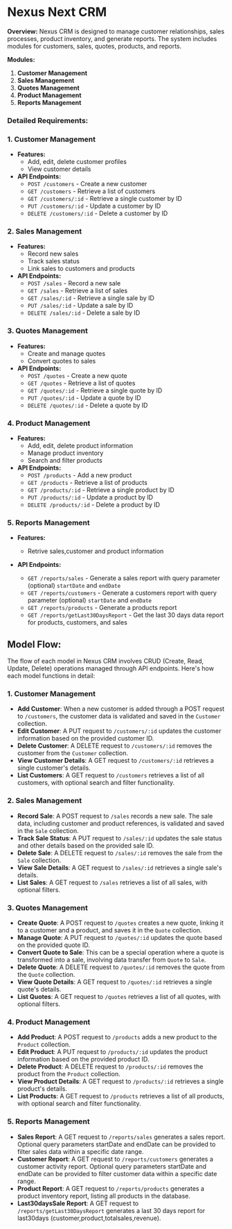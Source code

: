 # Nexus Next CRM

**Overview:**
Nexus CRM is designed to manage customer relationships, sales processes, product inventory, and generate reports. The system includes modules for customers, sales, quotes, products, and reports.

**Modules:**

1. **Customer Management**
2. **Sales Management**
3. **Quotes Management**
4. **Product Management**
5. **Reports Management**

### Detailed Requirements:

### 1. Customer Management

- **Features:**
  - Add, edit, delete customer profiles
  - View customer details
- **API Endpoints:**
  - `POST /customers` - Create a new customer
  - `GET /customers` - Retrieve a list of customers
  - `GET /customers/:id` - Retrieve a single customer by ID
  - `PUT /customers/:id` - Update a customer by ID
  - `DELETE /customers/:id` - Delete a customer by ID

### 2. Sales Management

- **Features:**
  - Record new sales
  - Track sales status
  - Link sales to customers and products
- **API Endpoints:**
  - `POST /sales` - Record a new sale
  - `GET /sales` - Retrieve a list of sales
  - `GET /sales/:id` - Retrieve a single sale by ID
  - `PUT /sales/:id` - Update a sale by ID
  - `DELETE /sales/:id` - Delete a sale by ID

### 3. Quotes Management

- **Features:**
  - Create and manage quotes
  - Convert quotes to sales
- **API Endpoints:**
  - `POST /quotes` - Create a new quote
  - `GET /quotes` - Retrieve a list of quotes
  - `GET /quotes/:id` - Retrieve a single quote by ID
  - `PUT /quotes/:id` - Update a quote by ID
  - `DELETE /quotes/:id` - Delete a quote by ID

### 4. Product Management

- **Features:**
  - Add, edit, delete product information
  - Manage product inventory
  - Search and filter products
- **API Endpoints:**
  - `POST /products` - Add a new product
  - `GET /products` - Retrieve a list of products
  - `GET /products/:id` - Retrieve a single product by ID
  - `PUT /products/:id` - Update a product by ID
  - `DELETE /products/:id` - Delete a product by ID

### 5. Reports Management

- **Features:**

  - Retrive sales,customer and product information

- **API Endpoints:**
  - `GET /reports/sales` - Generate a sales report with query parameter (optional) `startDate` and `endDate`
  - `GET /reports/customers` - Generate a customers report with query parameter (optional) `startDate` and `endDate`
  - `GET /reports/products` - Generate a products report
  - `GET /reports/getLast30DaysReport` - Get the last 30 days data report for products, customers, and sales

## Model Flow:

The flow of each model in Nexus CRM involves CRUD (Create, Read, Update, Delete) operations managed through API endpoints. Here's how each model functions in detail:

### 1. Customer Management

- **Add Customer**: When a new customer is added through a POST request to `/customers`, the customer data is validated and saved in the `Customer` collection.
- **Edit Customer**: A PUT request to `/customers/:id` updates the customer information based on the provided customer ID.
- **Delete Customer**: A DELETE request to `/customers/:id` removes the customer from the `Customer` collection.
- **View Customer Details**: A GET request to `/customers/:id` retrieves a single customer's details.
- **List Customers**: A GET request to `/customers` retrieves a list of all customers, with optional search and filter functionality.

### 2. Sales Management

- **Record Sale**: A POST request to `/sales` records a new sale. The sale data, including customer and product references, is validated and saved in the `Sale` collection.
- **Track Sale Status**: A PUT request to `/sales/:id` updates the sale status and other details based on the provided sale ID.
- **Delete Sale**: A DELETE request to `/sales/:id` removes the sale from the `Sale` collection.
- **View Sale Details**: A GET request to `/sales/:id` retrieves a single sale's details.
- **List Sales**: A GET request to `/sales` retrieves a list of all sales, with optional filters.

### 3. Quotes Management

- **Create Quote**: A POST request to `/quotes` creates a new quote, linking it to a customer and a product, and saves it in the `Quote` collection.
- **Manage Quote**: A PUT request to `/quotes/:id` updates the quote based on the provided quote ID.
- **Convert Quote to Sale**: This can be a special operation where a quote is transformed into a sale, involving data transfer from `Quote` to `Sale`.
- **Delete Quote**: A DELETE request to `/quotes/:id` removes the quote from the `Quote` collection.
- **View Quote Details**: A GET request to `/quotes/:id` retrieves a single quote's details.
- **List Quotes**: A GET request to `/quotes` retrieves a list of all quotes, with optional filters.

### 4. Product Management

- **Add Product**: A POST request to `/products` adds a new product to the `Product` collection.
- **Edit Product**: A PUT request to `/products/:id` updates the product information based on the provided product ID.
- **Delete Product**: A DELETE request to `/products/:id` removes the product from the `Product` collection.
- **View Product Details**: A GET request to `/products/:id` retrieves a single product's details.
- **List Products**: A GET request to `/products` retrieves a list of all products, with optional search and filter functionality.

### 5. Reports Management

- **Sales Report**: A GET request to `/reports/sales` generates a sales report. Optional query parameters startDate and endDate can be provided to filter sales data within a specific date range.
- **Customer Report**: A GET request to `/reports/customers` generates a customer activity report. Optional query parameters startDate and endDate can be provided to filter customer data within a specific date range.
- **Product Report**: A GET request to `/reports/products` generates a product inventory report, listing all products in the database.
- **Last30daysSale Report**: A GET request to `/reports/getLast30DaysReport` generates a last 30 days report for last30days (customer,product,totalsales,revenue).
